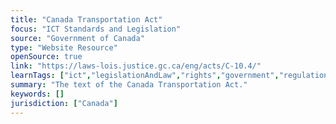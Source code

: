 ```yaml
---
title: "Canada Transportation Act"
focus: "ICT Standards and Legislation"
source: "Government of Canada"
type: "Website Resource"
openSource: true
link: "https://laws-lois.justice.gc.ca/eng/acts/C-10.4/"
learnTags: ["ict","legislationAndLaw","rights","government","regulation","canadianLandscape","transportation"]
summary: "The text of the Canada Transportation Act."
keywords: []
jurisdiction: ["Canada"]
---
```

